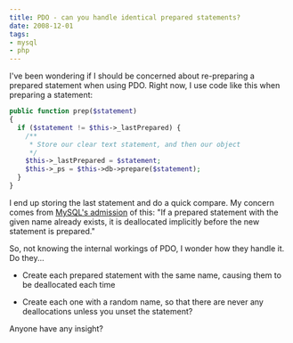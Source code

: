 ```yaml
---
title: PDO - can you handle identical prepared statements?
date: 2008-12-01
tags:
- mysql
- php
---
```

I've been wondering if I should be concerned about re-preparing a prepared statement when using PDO.  Right now, I use code like this when preparing a statement:

<!--more-->

```php
public function prep($statement)
{
  if ($statement != $this->_lastPrepared) {
    /**
     * Store our clear text statement, and then our object
     */
    $this->_lastPrepared = $statement;
    $this->_ps = $this->db->prepare($statement);
  }
}
```

I end up storing the last statement and do a quick compare.  My concern comes from [MySQL's admission](http://dev.mysql.com/doc/refman/5.0/en/sql-syntax-prepared-statements.html) of this:
"If a prepared statement with the given name already exists, it is deallocated implicitly before the new statement is prepared."

So, not knowing the internal workings of PDO, I wonder how they handle it.  Do they...
	
  * Create each prepared statement with the same name, causing them to be deallocated each time
	
  * Create each one with a random name, so that there are never any deallocations unless you unset the statement?

Anyone have any insight?
